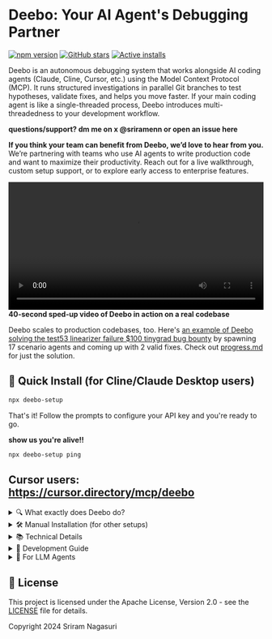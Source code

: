 
# Deebo: Your AI Agent's Debugging Partner
[![npm version](https://img.shields.io/npm/v/deebo-setup.svg)](https://www.npmjs.com/package/deebo-setup)
[![GitHub stars](https://img.shields.io/github/stars/snagasuri/deebo-prototype?style=social)](https://github.com/snagasuri/deebo-prototype)
[![Active installs](https://img.shields.io/endpoint?url=https://deebo-active-counter.ramnag2003.workers.dev/active)](https://github.com/snagasuri/deebo-prototype)

Deebo is an autonomous debugging system that works alongside AI coding agents (Claude, Cline, Cursor, etc.) using the Model Context Protocol (MCP). It runs structured investigations in parallel Git branches to test hypotheses, validate fixes, and helps you move faster. If your main coding agent is like a single-threaded process, Deebo introduces multi-threadedness to your development workflow.

**questions/support? dm me on x @sriramenn or open an issue here**

**If you think your team can benefit from Deebo, we’d love to hear from you.**
We’re partnering with teams who use AI agents to write production code and want to maximize their productivity.
Reach out for a live walkthrough, custom setup support, or to explore early access to enterprise features.

<video src="https://github.com/user-attachments/assets/756d35b4-4f77-48de-bd1a-86f76360279e" controls width="100%"></video>
**40-second sped-up video of Deebo in action on a real codebase**


Deebo scales to production codebases, too. Here's [an example of Deebo solving the test53 linearizer failure $100 tinygrad bug bounty](https://github.com/snagasuri/deebo-prototype/tree/master/memory-bank/9bd38e9840d3/sessions/session-1744006973678) by spawning 17 scenario agents and coming up with 2 valid fixes. Check out [progress.md](https://github.com/snagasuri/deebo-prototype/blob/master/memory-bank/9bd38e9840d3/progress.md) for just the solution.

## 🚀 Quick Install (for Cline/Claude Desktop users) 
```bash
npx deebo-setup
```
That's it! Follow the prompts to configure your API key and you're ready to go.

**show us you're alive!!**
```bash
npx deebo-setup ping
```
## Cursor users: https://cursor.directory/mcp/deebo

<details>
<summary>🔍 What exactly does Deebo do?</summary>

Deebo is your AI agent's debugging partner. When your agent encounters a tricky bug, Deebo:

- Spawns multiple "scenario agents" to test different hypotheses in parallel
- Runs each experiment in an isolated Git branch
- Validates or falsifies each approach
- Returns structured reports and solutions
- Optionally logs session history for learning

Instead of going back and forth with your AI agent about bugs, let Deebo handle the investigation while you focus on building features.

### Exposed MCP Tools
| Tool             | Description                                                          |
| ---------------- | -------------------------------------------------------------------- |
| `start`          | Begins a debugging session                                           |
| `check`          | Returns current status of debugging session                          |
| `cancel`         | Terminates all processes for a given debugging session               |
| `add_observation`| Logs external observations for an agent                              |
</details>

<details>
<summary>🛠️ Manual Installation (for other setups)</summary>

If you're not using Cline or Claude Desktop, follow these steps:

1. Clone the repo:
   ```bash
   git clone https://github.com/snagasuri/deebo-prototype.git
   cd deebo-prototype
   ```

2. Install dependencies:
   ```bash
   npm install
   npm run build
   ```

3. Install required MCP tools:
   ```bash
   # Install uv/uvx
   curl -LsSf https://astral.sh/uv/install.sh | sh
   
   # Install git-mcp
   uvx mcp-server-git --help
   
   # Install desktop-commander
   npx @wonderwhy-er/desktop-commander@latest setup
   ```

4. Configure your MCP client to use Deebo (see Technical Details section for configuration format)
</details>

<details>
<summary>📚 Technical Details</summary>

### Memory Bank
If `USE_MEMORY_BANK=true` is set, Deebo enables structured memory logging:
- `activeContext.md`: Editable live journal for the Mother agent
- `progress.md`: Summarized results of completed debug sessions
- `sessions/<id>/reports/`: Structured scenario agent reports
- `sessions/<id>/logs/`: Raw logs from Mother and scenarios
- `sessions/<id>/observations/`: Logs of external observations

### MCP Configuration
```json
{
  "mcpServers": {
    "deebo": {
      "autoApprove": [],
      "disabled": false,
      "timeout": 30,
      "command": "node",
      "args": [
        "--experimental-specifier-resolution=node",
        "--experimental-modules",
        "--max-old-space-size=4096",
        "/absolute/path/to/deebo/build/index.js"
      ],
      "env": {
        "NODE_ENV": "development",
        "USE_MEMORY_BANK": "true",
        "MOTHER_HOST": "openrouter",
        "MOTHER_MODEL": "anthropic/claude-3.5-sonnet",
        "SCENARIO_HOST": "openrouter",
        "SCENARIO_MODEL": "anthropic/claude-3.5-sonnet",
        "OPENROUTER_API_KEY": "sk-or-v1-..."
      },
      "transportType": "stdio"
    }
  }
}
```

### Design Principles
- **Tool-isolated:** All mutations via MCP tools (no raw fs/git calls)
- **Stateless scenarios:** No shared memory between agents
- **Raw logs:** Human-readable, tailable logs and reports
- **Delegation-first:** Built to be called by other agents, not humans
</details>

<details>
<summary>🔧 Development Guide</summary>

### Prerequisites
- **Git**: For version control
- **Node.js**: v18+ (includes npm)
- **Python**: 3.10+ (for git-mcp)

### Configuration Files
- **Cline:** `~/Library/Application Support/Code/User/globalStorage/saoudrizwan.claude-dev/settings/cline_mcp_settings.json`
- **Claude Desktop:** `~/Library/Application Support/Claude/claude_desktop_config.json`

### LLM Support
Deebo supports OpenRouter, Anthropic, and Gemini models. Configure via environment variables:
- `MOTHER_HOST`: LLM provider for mother agent
- `SCENARIO_HOST`: LLM provider for scenario agents
- `[PROVIDER]_API_KEY`: API key for chosen provider

See `src/util/agent-utils.ts` for supported models and configuration details.
</details>

<details>
<summary>📖 For LLM Agents</summary>

This section contains detailed information to help LLM agents like Claude, GPT, and others effectively work with Deebo.

### Understanding Deebo's Architecture

Deebo operates using a mother‑scenario agent architecture:

- **Mother Agent:** Coordinates the overall debugging process, generates hypotheses, spawns scenario agents, analyzes reports, and synthesizes solutions  
- **Scenario Agents:** Each tests a single hypothesis in an isolated Git branch, running experiments and reporting findings  
- **Process Isolation:** All agents run as separate Node.js subprocesses with timeout enforcement  
- **Memory Bank:** Optional persistent storage for session history and context  

### OODA Loop Debugging Process

The mother agent follows an OODA (Observe, Orient, Decide, Act) loop:

1. **Observe:** Gather information about the bug through code examination and error analysis  
2. **Orient:** Generate multiple competing hypotheses about potential causes  
3. **Decide:** Dispatch scenario agents to investigate each hypothesis  
4. **Act:** Synthesize findings and implement validated solutions  

### Effective Tool Usage

#### Starting a Debugging Session

When starting a new debugging session:

    <deebo>
      <start
        error="[Full error message or stack trace]"
        repoPath="[Absolute path to repository]"
        context="[Relevant code snippets, reproduction steps, or previous attempts]"
        filePath="[Path to the primary suspect file, if known]"
        language="[Programming language, e.g., 'typescript', 'python']"
      />
    </deebo>

**Best Practices:**
- Include the complete error message, not just a summary  
- Provide as much context as possible, including related code snippets  
- Mention any previous debugging attempts that failed  
- Reference any known constraints or requirements  

#### Monitoring Progress

To check the current status of a debugging session:

    <deebo>
      <check sessionId="[session ID returned from start]" />
    </deebo>

**Understanding the Pulse Report:**
- "Mother Agent" section shows current OODA loop stage  
- "Scenario Agents" section lists all running and completed scenarios  
- Completed scenarios include hypothesis validation status  
- Final solution (when found) appears in the SOLUTION section  

#### Adding External Observations

To inject information into a running agent:

    <deebo>
      <add_observation
        sessionId="[session ID]"
        agentId="[mother or scenario-session-ID-N]"
        observation="[Your observation as a plain text message]"
      />
    </deebo>

**Effective Observations:**
- Facts about the codebase architecture  
- Known constraints not visible in the code  
- Debugging hints from your own reasoning  
- Results from external tests or tools  

#### Canceling a Session

When a solution is found or to terminate a long‑running investigation:

    <deebo>
      <cancel sessionId="[session ID]" />
    </deebo>

### Interpreting Results

Deebo's solutions are wrapped in `<solution>` tags in the mother agent's response:

    <solution>
    [Detailed explanation of the root cause]

    [Recommended code changes with reasoning]

    [Supporting evidence from successful scenario(s)]
    </solution>

**Solution Confidence:**
- Solutions are only provided when the mother agent is >96% confident  
- All solutions are validated through actual code changes and testing  
- If no solution is found, the session will either continue or time out  

### Memory Bank Structure

When memory bank is enabled (`USE_MEMORY_BANK=true`), Deebo creates a structured record:

    memory-bank/{codebaseHash}/
      ├── activeContext.md    # Live notebook for the mother agent
      ├── progress.md         # Historical record of all sessions
      └── sessions/{sessionId}/
          ├── logs/           # Raw agent logs
          ├── reports/        # Structured scenario reports
          └── observations/   # External observations

**Using the Memory Bank:**
- Reference previous debugging attempts to avoid duplication  
- Learn from past failures to generate better hypotheses  
- Build on successful approaches for similar bugs  

### Advanced Usage Patterns

#### Multi‑Agent Collaboration

If working with other LLM agents (like Cline and Claude Desktop together):  
- Use observations to share insights between agents  
- Have specialized agents focus on different aspects (e.g., testing vs. code examination)  
- Share and reference session IDs to build on previous investigations  

#### Session Chaining

For complex bugs that might require multiple approaches:  
1. Start a debugging session with a narrow initial hypothesis  
2. Review scenario reports to identify promising directions  
3. Cancel the initial session and start a new one with refined hypotheses  
4. Use observations to share context between sessions  

#### Custom Test Development

When a bug requires specific test cases:  
1. Start a debugging session focused on the bug  
2. Use observations to provide test case results as they become available  
3. Guide scenarios toward particular testing approaches  

### Limitations and Considerations

- **Runtime:** Sessions have a 60‑minute maximum duration for mother agents, 15 minutes for scenario agents  
- **Memory:** Large codebases might require multiple focused sessions  
- **Branch Management:** Deebo creates temporary Git branches which are not automatically cleaned up  
- **LLM Context:** Complex bugs may exceed token limits, so be concise in observation messages  
- **Tool Access:** Deebo has access to file system and Git operations, but not external APIs or databases  
</details>

## 📜 License

This project is licensed under the Apache License, Version 2.0 - see the [LICENSE](LICENSE) file for details.

Copyright 2024 Sriram Nagasuri
